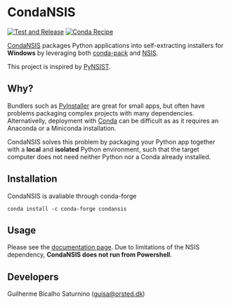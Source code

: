 CondaNSIS
==========

[![Test and Release](https://github.com/guilhermebs/CondaNSIS/actions/workflows/main.yml/badge.svg)](https://github.com/guilhermebs/CondaNSIS/actions/workflows/main.yml) [![Conda Recipe](https://img.shields.io/badge/recipe-condansis-green.svg)](https://anaconda.org/conda-forge/condansis)

[CondaNSIS](https://guilhermebs.github.io/CondaNSIS/) packages Python applications into self-extracting installers for **Windows** by leveraging both [conda-pack](https://conda.github.io/conda-pack/) and [NSIS](https://nsis.sourceforge.io/Main_Page).

This project is inspired by [PyNSIST](https://pynsist.readthedocs.io/en/latest/).

Why?
----
Bundlers such as [PyInstaller](https://www.pyinstaller.org/) are great for small apps, but often have problems packaging complex projects with many dependencies.
Alternativelly, deployment with [Conda](https://docs.conda.io/en/latest/) can be difficult as as it requires an Anaconda or a Miniconda installation.

CondaNSIS solves this problem by packaging your Python app together with a **local** and **isolated** Python environment, such that the target computer does not need neither Python nor a Conda already installed.

Installation
------------
CondaNSIS is avaliable through conda-forge

```
conda install -c conda-forge condansis
```

Usage
------
Please see the [documentation page](http://guilhermebs.github.io/CondaNSIS). Due to limitations of the NSIS dependency, **CondaNSIS does not run from Powershell**.

Developers
-----------
Guilherme Bicalho Saturnino (guisa@orsted.dk)
